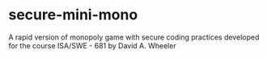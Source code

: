 # secure-mini-mono
A rapid version of monopoly game with secure coding practices developed for the course ISA/SWE - 681 by David A. Wheeler 
